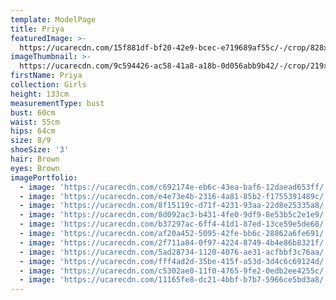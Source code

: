 ```yaml
---
template: ModelPage
title: Priya
featuredImage: >-
  https://ucarecdn.com/15f881df-bf20-42e9-bcec-e719689af55c/-/crop/828x476/0,338/-/preview/
imageThumbnail: >-
  https://ucarecdn.com/9c594426-ac58-41a8-a18b-0d056abb9b42/-/crop/219x279/338,0/-/preview/
firstName: Priya
collection: Girls
height: 133cm
measurementType: bust
bust: 60cm
waist: 55cm
hips: 64cm
size: 8/9
shoeSize: '3'
hair: Brown
eyes: Brown
imagePortfolio:
  - image: 'https://ucarecdn.com/c692174e-eb6c-43ea-baf6-12daead653ff/'
  - image: 'https://ucarecdn.com/e4e73e4b-2316-4a81-85b2-f1755391489c/'
  - image: 'https://ucarecdn.com/8f15119c-d71f-4231-93aa-22d8e25335a8/'
  - image: 'https://ucarecdn.com/8d092ac3-b431-4fe0-9df9-8e53b5c2e1e9/'
  - image: 'https://ucarecdn.com/b37297ac-6ff4-41d1-87ed-13ce59e5de68/'
  - image: 'https://ucarecdn.com/af20a452-5095-42fe-bb6c-28862a6fe691/'
  - image: 'https://ucarecdn.com/2f711a84-0f97-4224-8749-4b4e86b8321f/'
  - image: 'https://ucarecdn.com/5ad28734-1120-4076-ae31-acfbbf3c76aa/'
  - image: 'https://ucarecdn.com/fff4ad2d-35be-415f-a53d-3d4c6c69124d/'
  - image: 'https://ucarecdn.com/c5302ae0-11f0-4765-9fe2-0edb2ee4255c/'
  - image: 'https://ucarecdn.com/11165fe8-dc21-4bbf-b7b7-5966ce5bd3a8/'
---
```


